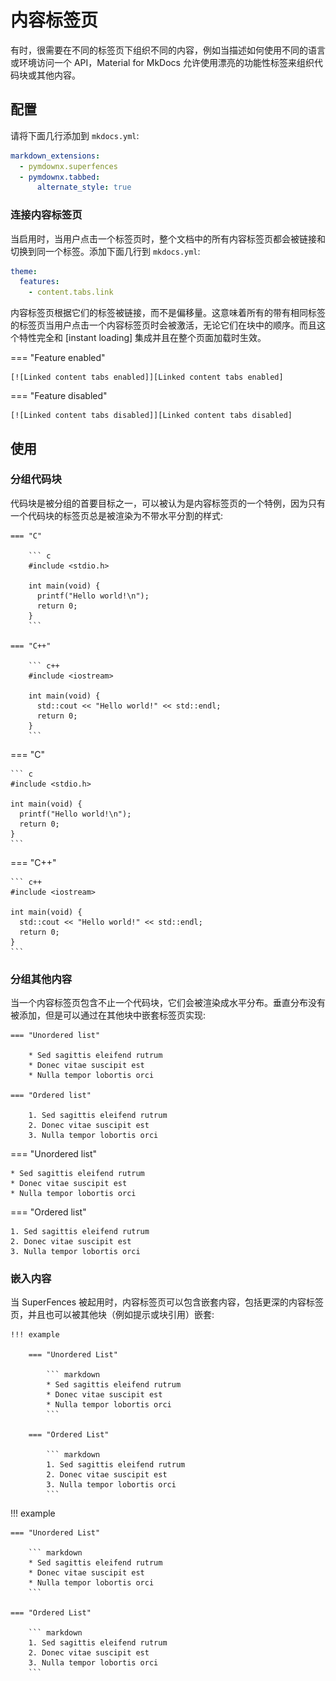 # 内容标签页

有时，很需要在不同的标签页下组织不同的内容，例如当描述如何使用不同的语言或环境访问一个 API，Material for MkDocs 允许使用漂亮的功能性标签来组织代码块或其他内容。 

## 配置

请将下面几行添加到 `mkdocs.yml`:

``` yaml
markdown_extensions:
  - pymdownx.superfences
  - pymdownx.tabbed:
      alternate_style: true 
```

### 连接内容标签页

当启用时，当用户点击一个标签页时，整个文档中的所有内容标签页都会被链接和切换到同一个标签。添加下面几行到 `mkdocs.yml`:

``` yaml
theme:
  features:
    - content.tabs.link
```

内容标签页根据它们的标签被链接，而不是偏移量。这意味着所有的带有相同标签的标签页当用户点击一个内容标签页时会被激活，无论它们在块中的顺序。而且这个特性完全和
[instant loading] 集成并且在整个页面加载时生效。

=== "Feature enabled"

    [![Linked content tabs enabled]][Linked content tabs enabled]

=== "Feature disabled"

    [![Linked content tabs disabled]][Linked content tabs disabled]

  [Linked content tabs support]: https://github.com/squidfunk/mkdocs-material/releases/tag/8.3.0
  [Linked content tabs enabled]: ../assets/screenshots/content-tabs-link.png
  [Linked content tabs disabled]: ../assets/screenshots/content-tabs.png

## 使用

### 分组代码块

代码块是被分组的首要目标之一，可以被认为是内容标签页的一个特例，因为只有一个代码块的标签页总是被渲染为不带水平分割的样式:

``` title="含有代码块的内容标签页"
=== "C"

    ``` c
    #include <stdio.h>

    int main(void) {
      printf("Hello world!\n");
      return 0;
    }
    ```

=== "C++"

    ``` c++
    #include <iostream>

    int main(void) {
      std::cout << "Hello world!" << std::endl;
      return 0;
    }
    ```
```

<div class="result" markdown>

=== "C"

    ``` c
    #include <stdio.h>

    int main(void) {
      printf("Hello world!\n");
      return 0;
    }
    ```

=== "C++"

    ``` c++
    #include <iostream>

    int main(void) {
      std::cout << "Hello world!" << std::endl;
      return 0;
    }
    ```

</div>

### 分组其他内容

当一个内容标签页包含不止一个代码块，它们会被渲染成水平分布。垂直分布没有被添加，但是可以通过在其他块中嵌套标签页实现:

``` title="内容标签页"
=== "Unordered list"

    * Sed sagittis eleifend rutrum
    * Donec vitae suscipit est
    * Nulla tempor lobortis orci

=== "Ordered list"

    1. Sed sagittis eleifend rutrum
    2. Donec vitae suscipit est
    3. Nulla tempor lobortis orci
```

<div class="result" markdown>

=== "Unordered list"

    * Sed sagittis eleifend rutrum
    * Donec vitae suscipit est
    * Nulla tempor lobortis orci

=== "Ordered list"

    1. Sed sagittis eleifend rutrum
    2. Donec vitae suscipit est
    3. Nulla tempor lobortis orci

</div>

### 嵌入内容

当 SuperFences 被起用时，内容标签页可以包含嵌套内容，包括更深的内容标签页，并且也可以被其他块（例如提示或块引用）嵌套:

``` title="提示中的内容标签页"
!!! example

    === "Unordered List"

        ``` markdown
        * Sed sagittis eleifend rutrum
        * Donec vitae suscipit est
        * Nulla tempor lobortis orci
        ```

    === "Ordered List"

        ``` markdown
        1. Sed sagittis eleifend rutrum
        2. Donec vitae suscipit est
        3. Nulla tempor lobortis orci
        ```
```

<div class="result" markdown>

!!! example

    === "Unordered List"

        ``` markdown
        * Sed sagittis eleifend rutrum
        * Donec vitae suscipit est
        * Nulla tempor lobortis orci
        ```

    === "Ordered List"

        ``` markdown
        1. Sed sagittis eleifend rutrum
        2. Donec vitae suscipit est
        3. Nulla tempor lobortis orci
        ```

</div>

  [admonitions]: admonitions.md
